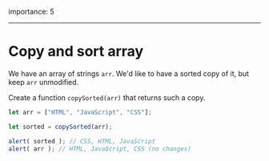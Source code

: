 importance: 5

---

# Copy and sort array

We have an array of strings `arr`. We'd like to have a sorted copy of it, but keep `arr` unmodified.

Create a function `copySorted(arr)` that returns such a copy.

```js
let arr = ["HTML", "JavaScript", "CSS"];

let sorted = copySorted(arr);

alert( sorted ); // CSS, HTML, JavaScript
alert( arr ); // HTML, JavaScript, CSS (no changes)
```